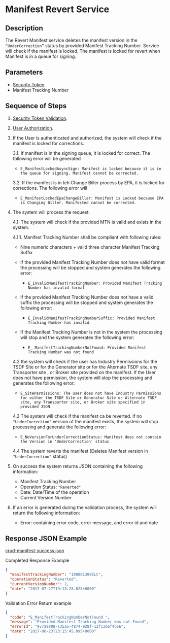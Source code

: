# Manifest Revert Service

## Description

The Revert Manifest service deletes the manifest version in the `“UnderCorrection”` status by provided Manifest Tracking
Number. Service will check if the manifest is locked. The manifest is locked for revert when Manifest is in a queue for
signing.

## Parameters

- [Security Token](../authentication.md#security-tokens)
- Manifest Tracking Number

## Sequence of Steps

1. [Security Token Validation](../authentication.md#security-token-validation).
2. [User Authorization](../authentication.md#user-authorization).
3. If the User is authenticated and authorized, the system will check if the manifest is locked for corrections.

   3.1. If manifest is in the signing queue, it is locked for correct. The following error will be generated

   - `E_ManifestLockedAsyncSign: Manifest is locked because it is in the queue for signing. Manifest cannot be corrected.`

   3.2. If the manifest is in teh Change Biller process by EPA, it is locked for corrections. The following error will

   - `E_ManifestLockedEpaChangeBiller: Manifest is Locked because EPA is Changing Biller. Manifested cannot be corrected.`

4. The system will process the request.

   4.1. The system will check if the provided MTN is valid and exists in the system.

   4.1.1. Manifest Tracking Number shall be compliant with following rules:

   - Nine numeric characters + valid three character Manifest Tracking Suffix

   - If the provided Manifest Tracking Number does not have valid format the processing will be stopped and system
     generates the following error:
     - `E_InvalidManifestTrackingNumber: Provided Manifest Tracking Number has invalid format`
   - If the provided Manifest Tracking Number does not have a valid suffix the processing will be stopped and system
     generates the following error:
     - `E_InvalidManifestTrackingNumberSuffix: Provided Manifest Tracking Number has invalid`
   - If the Manifest Tracking Number is not in the system the processing will stop and the system generates the
     following error:
     - `E_ ManifestTrackingNumberNotFound: Provided Manifest Tracking Number was not found`

   4.2 the system will check if the user has Industry Permissions for the TSDF Site or for the Generator site or
   for the Alternate TSDF site, any Transporter site , or Broker site provided on the manifest. If the User does
   not have permission, the system will stop the processing and generates the following error:

   - `E_SitePermissions: The user does not have Industry Permissions for either the TSDF Site or Generator Site or Alternate TSDF site, any Transporter site, or Broker site specified in provided JSON`

   4.3 The system will check if the manifest ca be reverted. if no `"UnderCorrection"` version of the manifest exists,
   the system will stop processing and generate the following error:

   - `E_NoVersionForUnderCorrectionStatus: Manifest does not contain the Version in 'UnderCorrection' status`

   4.4 The system reverts the manifest (Deletes Manifest version in `"UnderCorrection"` status)

5. On success the system returns JSON containing the following information:

   - Manifest Tracking Number
   - Operation Status: `"Reverted"`
   - Date: Date/Time of the operation
   - Current Version Number

6. If an error is generated during the validation process, the system will return the following information:
   - Error: containing error code, error message, and error id and date

## Response JSON Example

[crud-manifest-success.json](https://github.com/USEPA/e-manifest/blob/master/Services-Information/Schema/crud-emanifest-success.json)

Completed Response Example

```json
{
  "manifestTrackingNumber": "100001380ELC",
  "operationStatus": "Reverted",
  "currentVersionNumber": 2,
  "date": "2017-07-27T19:13:28.628+0000"
}
```

Validation Error Return example

```json
{
  "code": "E_ManifestTrackingNumberNotFound ",
  "message": "Provided Manifest Tracking Number was not Found",
  "errorId": "9v7a9808-s35a5-4874-928f-12fc3def4b56",
  "date": "2017-06-23T23:15:45.095+0000"
}
```
